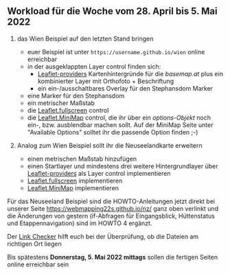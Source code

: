 ## Workload für die Woche vom 28. April bis 5. Mai 2022

1. das Wien Beispiel auf den letzten Stand bringen
    * euer Beispiel ist unter `https://username.github.io/wien` online erreichbar
    * in der ausgeklappten Layer control finden sich:
        * [Leaflet-providers](https://github.com/leaflet-extras/leaflet-providers) Kartenhintergründe für die *basemap.at* plus ein kombinierter Layer mit Orthofoto + Beschriftung
        * ein ein-/ausschaltbares Overlay für den Stephansdom Marker
    * eine Marker für den Stephansdom
    * ein metrischer Maßstab
    * die [Leaflet.fullscreen](https://github.com/Leaflet/Leaflet.fullscreen) control
    * die [Leaflet.MiniMap](https://github.com/Norkart/Leaflet-MiniMap) control, die ihr über ein *options-Objekt* noch ein-, bzw. ausblendbar machen sollt. Auf der MiniMap Seite unter "Available Options" solltet ihr die passende Option finden ;-)

2. Analog zum Wien Beispiel sollt ihr die Neuseelandkarte erweitern
    * einen metrischen Maßstab hinzufügen
    * einen Startlayer und mindestens drei weitere Hintergrundlayer über [Leaflet-providers](https://github.com/leaflet-extras/leaflet-providers) als Layer control implementieren
    * [Leaflet.fullscreen](https://github.com/Leaflet/Leaflet.fullscreen) implementieren
    * [Leaflet.MiniMap](https://github.com/Norkart/Leaflet-MiniMap) implementieren

Für das Neuseeland Beispiel sind die HOWTO-Anleitungen jetzt direkt bei unserer Seite <https://webmapping22s.github.io/nz/> ganz oben verlinkt und die Änderungen von gestern (if-Abfragen für Eingangsblick, Hüttenstatus und Etappennavigation) sind im HOWTO 4 ergänzt.

Der [Link Checker](https://webmapping22s.github.io/linkchecker.html) hilft euch bei der Überprüfung, ob die Dateien am richtigen Ort liegen

Bis spätestens **Donnerstag, 5. Mai 2022 mittags** sollen die fertigen Seiten online erreichbar sein
